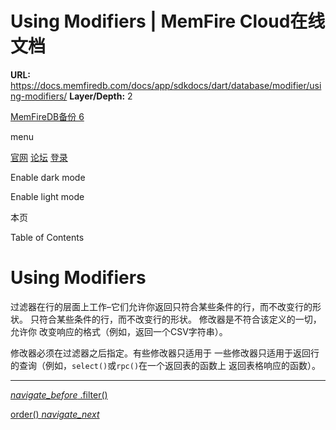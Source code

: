 # Using Modifiers | MemFire Cloud在线文档

**URL:** https://docs.memfiredb.com/docs/app/sdkdocs/dart/database/modifier/using-modifiers/
**Layer/Depth:** 2

[MemFireDB备份 6](/)

menu

[官网](https://memfiredb.com/)
[论坛](https://community.memfiredb.com/)
[登录](https://cloud.memfiredb.com/auth/login)

Enable dark mode

Enable light mode

本页

Table of Contents

# Using Modifiers

过滤器在行的层面上工作–它们允许你返回只符合某些条件的行，而不改变行的形状。
只符合某些条件的行，而不改变行的形状。
修改器是不符合该定义的一切，允许你
改变响应的格式（例如，返回一个CSV字符串）。

修改器必须在过滤器之后指定。有些修改器只适用于
一些修改器只适用于返回行的查询（例如，`select()`或`rpc()`在一个返回表的函数上
返回表格响应的函数）。

---

[*navigate\_before* .filter()](/docs/app/sdkdocs/dart/database/filter/filter/)

[order() *navigate\_next*](/docs/app/sdkdocs/dart/database/modifier/order/)